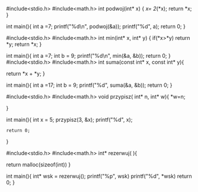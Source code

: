 #include<stdio.h>
#include<math.h>
int podwoj(int* x)
{
    *x= 2*(*x);
return *x;
}

int main(){
    int a =7;
    printf("%d\n", podwoj(&a));
    printf("%d", a);
    return 0;
}

#include<stdio.h>
#include<math.h>
int min(int* x, int* y)
{
    if(*x>*y)
        return *y;
        return *x;
}

int main(){
    int a =7;
    int b = 9;
    printf("%d\n", min(&a, &b));
    return 0;
}
#include<stdio.h>
#include<math.h>
int suma(const int* x, const int* y){

 return *x + *y;
}

int main(){
    int a =17;
    int b = 9;
    printf("%d", suma(&a, &b));
    return 0;
}

#include<stdio.h>
#include<math.h>
void przypisz( int* n, int* w){
*w=n;

}

int main(){
    int x = 5;
    przypisz(3, &x);
    printf("%d", x);


    return 0;
}

#include<stdio.h>
#include<math.h>
int* rezerwuj( ){

return malloc(sizeof(int))
}

int main(){
   int* wsk = rezerwuj();
   printf("%p", wsk)
   printf("%d", *wsk)
    return 0;
}

